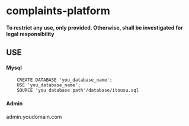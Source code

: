 # complaints-platform


#### To restrict any use, only provided. Otherwise, shall be investigated for legal responsibility


## USE
#### Mysql
```shell
    CREATE DATABASE 'you_database_name';
    USE 'you_database_name';
    SOURCE 'you database path'/database/itousu.sql
```

#### Admin
admin.youdomain.com